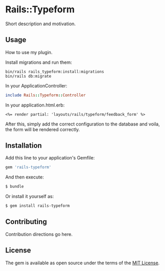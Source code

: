 # Rails::Typeform
Short description and motivation.

## Usage
How to use my plugin.

Install migrations and run them:

```
bin/rails rails_typeform:install:migrations
bin/rails db:migrate
```

In your ApplicationController:

```ruby
include Rails::Typeform::Controller
```

In your application.html.erb:

```
<%= render partial: 'layouts/rails/typeform/feedback_form' %>
```

After this, simply add the correct configuration to the database
and voila, the form will be rendered correctly.

## Installation
Add this line to your application's Gemfile:

```ruby
gem 'rails-typeform'
```

And then execute:
```bash
$ bundle
```

Or install it yourself as:
```bash
$ gem install rails-typeform
```

## Contributing
Contribution directions go here.

## License
The gem is available as open source under the terms of the [MIT License](https://opensource.org/licenses/MIT).
